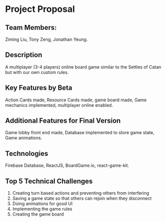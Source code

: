 # Project Proposal

## Team Members:
Ziming Liu,
Tony Zeng,
Jonathan Yeung.

## Description
A multiplayer (3-4 players) online board game similar to the Settles of Catan but with our own custom rules. 

## Key Features by Beta
Action Cards made, Resource Cards made, game board made, Game mechanics implemented, multiplayer online enabled.

## Additional Features for Final Version
Game lobby front end made, Database implemented to store game state, Game animations.

## Technologies
Firebase Database, ReactJS, BoardGame.io, react-game-kit.

## Top 5 Technical Challenges
1. Creating turn based actions and preventing others from interfering
2. Saving a game state so that others can rejoin when they disconnect
3. Doing animations for good UI
4. Implementing the game rules
5. Creating the game board
